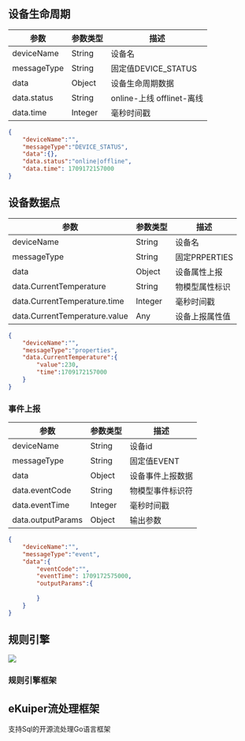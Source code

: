 
## 设备生命周期
| 参数        | 参数类型 | 描述                      |
| ----------- | -------- | ------------------------- |
| deviceName  | String   | 设备名                    |
| messageType | String   | 固定值DEVICE_STATUS       |
| data        | Object   | 设备生命周期数据          |
| data.status | String   | online-上线 offlinet-离线 |
| data.time   | Integer  | 毫秒时间戳                |
```json
{
    "deviceName":"",
    "messageType":"DEVICE_STATUS",
    "data":{},
    "data.status":"online|offline",
    "data.time": 1709172157000 
}
```

## 设备数据点
| 参数                          | 参数类型 | 描述           |
| ----------------------------- | -------- | -------------- |
| deviceName                    | String   | 设备名         |
| messageType                   | String   | 固定PRPERTIES |
| data                          | Object   | 设备属性上报   |
| data.CurrentTemperature       | String   | 物模型属性标识 |
| data.CurrentTemperature.time  | Integer  | 毫秒时间戳     |
| data.CurrentTemperature.value | Any      | 设备上报属性值 |
```json
{
    "deviceName":"",
    "messageType":"properties",
    "data.CurrentTemperature":{
        "value":230,
        "time":1709172157000
    }
}
```

### 事件上报
| 参数              | 参数类型 | 描述             |
| ----------------- | -------- | ---------------- |
| deviceName        | String   | 设备id           |
| messageType       | String   | 固定值EVENT      |
| data              | Object   | 设备事件上报数据 |
| data.eventCode    | String   | 物模型事件标识符 |
| data.eventTime    | Integer  | 毫秒时间戳       |
| data.outputParams | Object   | 输出参数         |
```json
{
    "deviceName":"",
    "messageType":"event",
    "data":{
        "eventCode":"",
        "eventTime": 1709172575000,
        "outputParams":{
            
        }
    }
}
```

## 规则引擎

![](https://zhaosi-1253759587.cos.ap-nanjing.myqcloud.com/files/obsidian/picture/20240229134830.png)
### 规则引擎框架

## eKuiper流处理框架
 支持Sql的开源流处理Go语言框架



